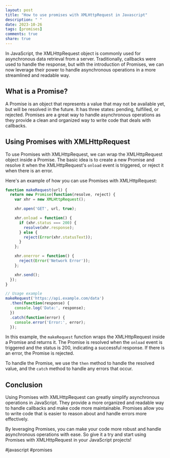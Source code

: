 ```yaml
---
layout: post
title: "How to use promises with XMLHttpRequest in Javascript"
description: " "
date: 2023-10-26
tags: [promises]
comments: true
share: true
---
```


In JavaScript, the XMLHttpRequest object is commonly used for asynchronous data retrieval from a server. Traditionally, callbacks were used to handle the response, but with the introduction of Promises, we can now leverage their power to handle asynchronous operations in a more streamlined and readable way.

## What is a Promise?

A Promise is an object that represents a value that may not be available yet, but will be resolved in the future. It has three states: pending, fulfilled, or rejected. Promises are a great way to handle asynchronous operations as they provide a clean and organized way to write code that deals with callbacks.

## Using Promises with XMLHttpRequest

To use Promises with XMLHttpRequest, we can wrap the XMLHttpRequest object inside a Promise. The basic idea is to create a new Promise and resolve it when the XMLHttpRequest's `onload` event is triggered, or reject it when there is an error.

Here's an example of how you can use Promises with XMLHttpRequest:

```javascript
function makeRequest(url) {
  return new Promise(function(resolve, reject) {
    var xhr = new XMLHttpRequest();

    xhr.open('GET', url, true);

    xhr.onload = function() {
      if (xhr.status === 200) {
        resolve(xhr.response);
      } else {
        reject(Error(xhr.statusText));
      }
    };

    xhr.onerror = function() {
      reject(Error('Network Error'));
    };

    xhr.send();
  });
}

// Usage example
makeRequest('https://api.example.com/data')
  .then(function(response) {
    console.log('Data:', response);
  })
  .catch(function(error) {
    console.error('Error:', error);
  });
```

In this example, the `makeRequest` function wraps the XMLHttpRequest inside a Promise and returns it. The Promise is resolved when the `onload` event is triggered and the status is 200, indicating a successful response. If there is an error, the Promise is rejected.

To handle the Promise, we use the `then` method to handle the resolved value, and the `catch` method to handle any errors that occur.

## Conclusion

Using Promises with XMLHttpRequest can greatly simplify asynchronous operations in JavaScript. They provide a more organized and readable way to handle callbacks and make code more maintainable. Promises allow you to write code that is easier to reason about and handle errors more effectively.

By leveraging Promises, you can make your code more robust and handle asynchronous operations with ease. So give it a try and start using Promises with XMLHttpRequest in your JavaScript projects!

\#javascript #promises